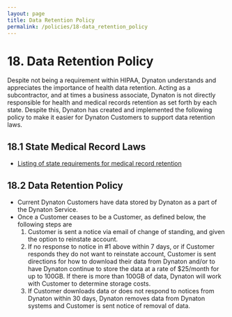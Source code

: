 ```yaml
---
layout: page
title: Data Retention Policy
permalink: /policies/18-data_retention_policy
---
```


# 18. Data Retention Policy

Despite not being a requirement within HIPAA, Dynaton understands and appreciates the importance of health data retention. Acting as a subcontractor, and at times a business associate, Dynaton is not directly responsible for health and medical records retention as set forth by each state. Despite this, Dynaton has created and implemented the following policy to make it easier for Dynaton Customers to support data retention laws.

## 18.1 State Medical Record Laws

- [Listing of state requirements for medical record retention](http://www.healthit.gov/sites/default/files/appa7-1.pdf)

## 18.2 Data Retention Policy

- Current Dynaton Customers have data stored by Dynaton as a part of the Dynaton Service.
- Once a Customer ceases to be a Customer, as defined below, the following steps are
  1. Customer is sent a notice via email of change of standing, and given the option to reinstate account.
  2. If no response to notice in #1 above within 7 days, or if Customer responds they do not want to reinstate account, Customer is sent directions for how to download their data from Dynaton and/or to have Dynaton continue to store the data at a rate of \$25/month for up to 100GB. If there is more than 100GB of data, Dynaton will work with Customer to determine storage costs.
  3. If Customer downloads data or does not respond to notices from Dynaton within 30 days, Dynaton removes data from Dynaton systems and Customer is sent notice of removal of data.

